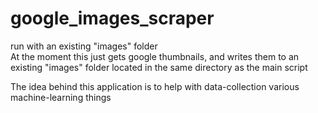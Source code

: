 # google_images_scraper  
run with an existing "images" folder  
At the moment this just gets google thumbnails, and writes them to an existing "images" folder located in the same directory as the main script  
  
The idea behind this application is to help with data-collection various machine-learning things  
